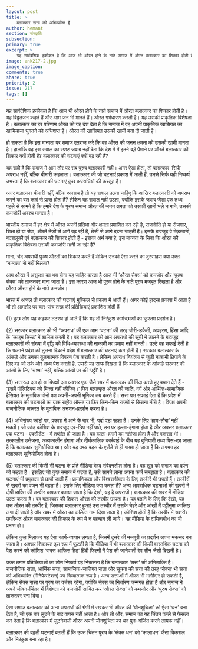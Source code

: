 ```yaml
---
layout: post
title: >
    बलात्कार सत्ता की अभिव्यक्ति है
author: hemant
section: संस्कृति
subsection:
primary: true
excerpt: >
    यह सार्वदेशिक हकीकत है कि आज भी औरत होने के नाते समाज में औरत बलात्कार का शिकार होती है। यह विद्वतजन कहते हैं और आम जन भी मानते हैं। औरत गर्भधारण करती है। यह उसकी प्राकृतिक विशेषता है।
image: ank217-2.jpg
image_caption: 
comments: true
share: true
priority: 2
issue: 217
tags: []
---
```


यह सार्वदेशिक हकीकत है कि आज भी औरत होने के नाते समाज में औरत बलात्कार का शिकार होती है। यह विद्वतजन कहते हैं और आम जन भी मानते हैं। औरत गर्भधारण करती है। यह उसकी प्राकृतिक विशेषता है। बलात्कार का हर परिणाम औरत को यह दंश देता है कि समाज में वह अपनी प्राकृतिक खासियत का खामियाजा भुगतने को अभिशप्त है। औरत की खासियत उसकी खामी बना दी जाती है।

हो सकता है कि इस मान्यता पर समाज एतराज करे कि वह औरत की जनन क्षमता को उसकी खामी मानता है। हालांकि वह इस सवाल का स्पष्ट जवाब नहीं देता कि देश में में इतने बड़े पैमाने पर औरतें बलात्कार की शिकार क्यों होती हैं? बलात्कार की घटनाएं क्यों बढ़ रही हैं?

यह सही है कि समाज में आम तौर पर सब पुरुष बलात्कारी नहीं। अगर ऐसा होता, तो बलात्कार ‘सिर्फ’ अपराध नहीं, बल्कि बीमारी कहलाता। बलात्कार की जो घटनाएं प्रकाश में आती हैं, उनसे सिर्फ यही निष्कर्ष उभरता है कि बलात्कार की घटनाएं कुछ अपराधियों की करतूत है।

अगर बलात्कार बीमारी नहीं, बल्कि अपराध है तो यह सवाल उठना चाहिए कि आखिर बलात्कारी को अपराध करने का बल कहां से प्राप्त होता है? लेकिन यह सवाल नहीं उठता, क्योंकि इसके जवाब जैसा एक तथ्य पहले से सामने है कि हमारे देश के पुरुष समाज औरत की जनन क्षमता को उसकी खामी भले न माने, उसकी कमजोरी अवश्य मानता है।

भारतीय समाज में हर क्षेत्र में औरत अपनी प्रतिभा और क्षमता प्रमाणित कर रही है, राजनीति हो या रोजगार, शिक्षा हो या सेवा, औरतें तेजी से आगे बढ़ रही हैं, तेजी से आगे बढ़ना चाहती हैं।  इसके बावजूद वे छेड़खानी, बदसलूकी एवं बलात्कार की शिकार होती हैं -  इसका अर्थ क्या है, इस मान्यता के सिवा कि औरत की प्राकृतिक विशेषता उसकी कमजोरी मानी जा रही है?

माना, चंद अपराधी पुरुष औरतों का शिकार करते हैं लेकिन उनको ऐसा करने का दुस्साहस क्या उक्त ‘मान्यता’ से नहीं मिलता?

आम औरत में असुरक्षा का भय होना यह जाहिर करता है आज भी ‘औरत सेक्स’ को कमजोर और ‘पुरुष सेक्स’ को ताकतवर माना जाता है। इस कारण आज भी पुरुष होने के नाते पुरुष मजबूत दिखता है और औरत औरत होने के नाते कमजोर।

भारत में अव्वल तो बलात्कार की घटनाएं मुश्किल से प्रकाश में आती हैं। अगर कोई हादसा प्रकाश में आता है भी तो आमतौर पर चार-पांच तरह की प्रतिक्रियाएं प्रकाशित होती हैंः

(1) कुछ लोग यह कहकर तटस्थ हो जाते हैं कि यह तो निरंकुश कामेच्छाओं का क्रूरतम प्रदर्शन है।

(2) सरकार बलात्कार को भी “अपराध’ की एक आम ‘घटना’ की तरह चोरी-डकैती, अपहरण, हिंसा आदि के ‘क्राइम लिस्ट’ में शामिल करती है। वह बलात्कार को आम अपराधों की सूची में डालने के बावजूद बलात्कारों की संख्या में वृद्धि को विधि-व्यवस्था की नाकामी का प्रमाण नहीं मानती। उल्टे वह सफाई देती है कि फलाने प्रदेश की तुलना ढिकाने प्रदेश में बलात्कार की घटनाएं कम होती हैं। सरकार बलात्कार के आंकड़े और उनका तुलनात्मक विवरण पेश करती है। लेकिन अपराध नियंत्रण से जुड़ी नाकामी छिपाने के लिए वह जो तर्क और तथ्य पेश करती है, उससे यह साफ दिखता है कि बलात्कार के आंकड़े सरकार की आंखों के लिए ‘चश्मा’ नहीं, बल्कि आंखों पर की ‘पट्टी’ है।

(3) सत्तारूढ़ दल हो या विपक्षी दल अक्सर एक जैसे स्वर में बलात्कार की निंदा करते हुए बयान देते हैं - ‘इसमें पॉलिटिक्स को मिक्स नहीं कीजिए।’ फिर बलात्कृत औरत की जाति, वर्ग और आर्थिक-सामाजिक हैसियत के मुताबिक दोनों पक्ष अपनी-अपनी भूमिका तय करते हैं। सत्ता पक्ष सफाई देता है कि प्रदेश में बलात्कार की घटनाओं का ग्राफ राष्ट्रीय औसत या फिर किन-किन राज्यों से कितना नीचे है। विपक्ष अपनी राजनीतिक जरूरत के मुताबिक अनशन-प्रदर्शन करता है।

(4) अधिसंख्य कांडों पर, प्रकाश में आने के बाद भी, पर्दा पड़ा रहता है। उनके लिए ‘हाय-तौबा’ नहीं मचती। जो कांड कोशिश के बावजूद दब-छिप नहीं पाते, उन पर हल्ला-हंगामा होता है और अक्सर बलात्कार एक घटना - एक्सीडेंट - में तब्दील हो जाता है। यह हल्ला-हंगामे का नतीजा होता है और मकसद भी। तत्कालीन उत्तेजना, अल्पकालीन हंगामा और दीर्घकालिक कार्रवाई के बीच यह बुनियादी तथ्य पिस-दब जाता है कि बलात्कार सुनियोजित था। और यह तथ्य बहस के एजेंडे से ही गायब हो जाता है कि लगभग हर बलात्कार सुनियोजित होता है।

(5) बलात्कार की किसी भी घटना के प्रति मीडिया बेहद संवेदनशील होता है। वह खुद को समाज का दर्पण जो कहता है। इसलिए जो कुछ समाज में घटता है, उसे सामने लाना अपना फर्ज समझता है। बलात्कार की घटनाएं भी प्रमुखता से छापी जाती हैं। प्रामाणिकता और विश्वसनीयता के लिए तस्वीरें भी छपती हैं। तस्वीरों से खबरों का वजन भी बढ़ता है। इसके लिए मीडिया क्या करता है? अन्य आपराधिक घटनाओं की खबरों में दोषी व्यक्ति की तस्वीर छापकर बताया जाता है कि देखो, यह है अपराधी। बलात्कार की खबर में  मीडिया उल्टा करता है। वह बलात्कार की शिकार औरत की तस्वीर छापता है। यह बताने के लिए कि देखो, यह उस औरत की तस्वीर है, जिसका बलात्कार हुआ! उस तस्वीर में उसके चेहरे और आंखों में पट्टीनुमा कालिख लगा दी जाती है और खबर में औरत का कल्पित नाम दिया जाता है। कोशिश होती है कि तस्वीर में सशरीर उपस्थित औरत बलात्कार की शिकार के रूप में न पहचान ली जाये। यह मीडिया के दायित्वबोध का भी प्रमाण हो।

लेकिन कुल मिलाकर यह ऐसा कार्य-व्यापार लगता है, जिसमें दूसरे की मजबूरी का प्रदर्शन अपना मकसद बन जाता है। अक्सर शिकायत इस रूप में फूटती है कि मीडिया में भी बलात्कार की किसी वास्तविक घटना को पेश करने की कोशिश ‘बाक्स आफिस हिट’ हिंदी फिल्मों में पेश की जानेवाली रेप सीन जैसी दिखती है।

उक्त तमाम प्रतिक्रियाओं का ठोस निष्कर्ष यह निकलता है कि बलात्कार ‘सत्ता’ की अभिव्यक्ति है। राजनीतिक सत्ता, आर्थिक सत्ता, सामाजिक-जातिगत सत्ता और सूचना की सत्ता की तरह ‘सेक्स’ भी सत्ता की अभिव्यक्ति (मेनिफेस्टेशन) का क्रियात्मक रूप है। अन्य सत्ताओं में औरत भी भागीदार हो सकती है, लेकिन सेक्स सत्ता पर पुरुष का वर्चस्व रहेगा, क्योंकि सेक्स का निर्धारण जन्मगत होता है और समाज ने अपने जीवन-चिंतन में विशेषता को कमजोरी साबित कर ‘औरत सेक्स’ को कमजोर और ‘पुरुष सेक्स’ को ताकतवर बना दिया।

ऐसा समाज बलात्कार को अन्य अपराधों की श्रेणी में रखकर भी औरत की ‘यौनशुचिता’ को ऐसा ‘धन’ बना देता है, जो एक बार लुटने के बाद वापस नहीं आता है। और तो और, समाज का यह चिंतन पहले से फैसला कर देता है कि बलात्कार में लुटनेवाली औरत अपनी यौनशुचिता का धन पुनः अर्जित करने लायक नहीं।

बलात्कार की बढ़ती घटनाएं बताती हैं कि उक्त चिंतन पुरुष के ‘सेक्स धन’ को ‘कालाधन’ जैसा विकराल और निरंकुश बना रहा है। 